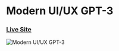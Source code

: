 # Modern UI/UX GPT-3
### [Live Site](https://responsive-ui-react.vercel.app)

![Modern UI/UX GPT-3](https://i.ibb.co/TR5LW9z/image.png)
